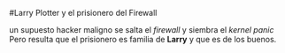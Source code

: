 #Larry Plotter y el prisionero del Firewall

un supuesto hacker maligno se salta el *firewall* y siembra el *kernel panic*
Pero resulta que el prisionero es familia de **Larry** y que es de los buenos. 